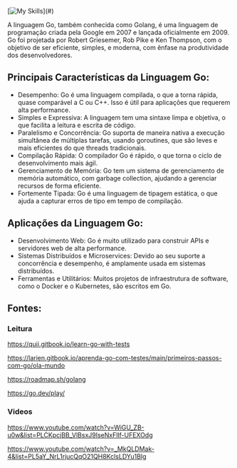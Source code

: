 [![My Skills](https://skillicons.dev/icons?i=golang,)](#)

A linguagem Go, também conhecida como Golang, é uma linguagem de programação criada pela Google em 2007 e lançada oficialmente em 2009. Go foi projetada por Robert Griesemer, Rob Pike e Ken Thompson, com o objetivo de ser eficiente, simples, e moderna, com ênfase na produtividade dos desenvolvedores.

## Principais Características da Linguagem Go:
- Desempenho: Go é uma linguagem compilada, o que a torna rápida, quase comparável a C ou C++. Isso é útil para aplicações que requerem alta performance.
- Simples e Expressiva: A linguagem tem uma sintaxe limpa e objetiva, o que facilita a leitura e escrita de código.
- Paralelismo e Concorrência: Go suporta de maneira nativa a execução simultânea de múltiplas tarefas, usando goroutines, que são leves e mais eficientes do que threads tradicionais.
- Compilação Rápida: O compilador Go é rápido, o que torna o ciclo de desenvolvimento mais ágil.
- Gerenciamento de Memória: Go tem um sistema de gerenciamento de memória automático, com garbage collection, ajudando a gerenciar recursos de forma eficiente.
- Fortemente Tipada: Go é uma linguagem de tipagem estática, o que ajuda a capturar erros de tipo em tempo de compilação.
## Aplicações da Linguagem Go:
- Desenvolvimento Web: Go é muito utilizado para construir APIs e servidores web de alta performance.
- Sistemas Distribuídos e Microservices: Devido ao seu suporte a concorrência e desempenho, é amplamente usada em sistemas distribuídos.
- Ferramentas e Utilitários: Muitos projetos de infraestrutura de software, como o Docker e o Kubernetes, são escritos em Go.

## Fontes:
### Leitura
https://quii.gitbook.io/learn-go-with-tests

https://larien.gitbook.io/aprenda-go-com-testes/main/primeiros-passos-com-go/ola-mundo

https://roadmap.sh/golang

https://go.dev/play/

### Videos
https://www.youtube.com/watch?v=WiGU_ZB-u0w&list=PLCKpcjBB_VlBsxJ9IseNxFllf-UFEXOdg

https://www.youtube.com/watch?v=_MkQLDMak-4&list=PL5aY_NrL1rjucQqO21QH8KclsLDYu1BIg
